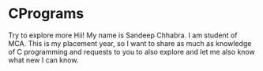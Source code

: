# CPrograms
Try to explore more
Hii!
My name is Sandeep Chhabra.
I am student of MCA. 
This is my placement year, so I want to share as much as knowledge of C programming and requests to you to also explore and let me also know what new I can know. 
